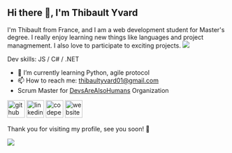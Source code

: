 ## Hi there 👋, I'm Thibault Yvard
I'm Thibault from France, and I am a web development student for Master's degree. I really enjoy learning new things like languages and project managmement. I also love to participate to exciting projects.
![](https://arturssmirnovs.github.io/github-profile-readme-generator/images/banner.png)


Dev skills: JS / C# / .NET

- 🌱 I’m currently learning Python, agile protocol 
- 📫 How to reach me: thibaultyvard01@gmail.com
- Scrum Master for [DevsAreAlsoHumans](https://github.com/DevsAreAlsoHumans) Organization


[<img src='https://cdn.jsdelivr.net/npm/simple-icons@3.0.1/icons/github.svg' alt='github' height='40'>](https://github.com/thibaultyvd)  [<img src='https://cdn.jsdelivr.net/npm/simple-icons@3.0.1/icons/linkedin.svg' alt='linkedin' height='40'>](https://www.linkedin.com/in/thibault-yvard/)  [<img src='https://cdn.jsdelivr.net/npm/simple-icons@3.0.1/icons/codepen.svg' alt='codepen' height='40'>](https://codepen.io/ThibaultYVD)  [<img src='https://cdn.jsdelivr.net/npm/simple-icons@3.0.1/icons/icloud.svg' alt='website' height='40'>](https://thibault-yvard.fr)  

Thank you for visiting my profile, see you soon! 👋

![](https://komarev.com/ghpvc/?username=thibaultyvd&color=blue&style=for-the-badge)
